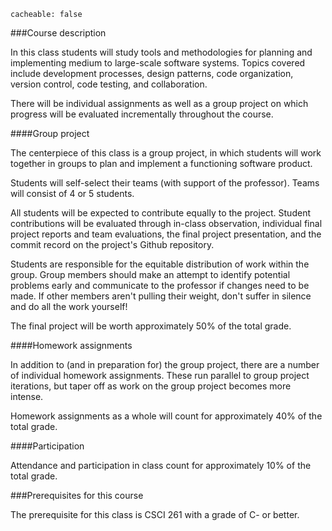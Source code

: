```
cacheable: false
```

###Course description

In this class students will study tools and methodologies for planning and implementing medium to large-scale software systems. Topics covered include development processes,
design patterns, code organization, version control, code testing,
and collaboration.

There will be individual assignments as well as a group project on which progress will be evaluated incrementally throughout the course.

####Group project

The centerpiece of this class is a group project, in which students will work together in groups to plan and implement a functioning software product.

Students will self-select their teams (with support of the professor). Teams will consist of 4 or 5 students.

All students will be expected to contribute equally to the project. Student contributions will be evaluated through in-class observation, individual final project reports and team evaluations, the final project presentation, and the commit record on the project's Github repository.

Students are responsible for the equitable distribution of work within the group. Group members should make an attempt to identify potential problems early and communicate to the professor if changes need to be made. If other members aren't pulling their weight, don't suffer in silence and do all the work yourself!

The final project will be worth approximately 50% of the total grade.

####Homework assignments

In addition to (and in preparation for) the group project, there are a number of individual homework assignments. These run parallel to group project iterations, but taper off as work on the group project becomes more intense.

Homework assignments as a whole will count for approximately 40% of the total grade.

####Participation

Attendance and participation in class count for approximately 10% of the total grade.

###Prerequisites for this course

The prerequisite for this class is CSCI 261 with a grade of C- or better.
